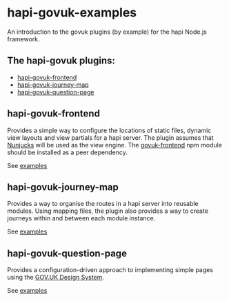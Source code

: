 # hapi-govuk-examples

An introduction to the govuk plugins (by example) for the hapi Node.js framework.


## The hapi-govuk plugins:
- [hapi-govuk-frontend](#hapi-govuk-frontend)
- [hapi-govuk-journey-map](#hapi-govuk-journey-map)
- [hapi-govuk-question-page](#hapi-govuk-frontend)

## hapi-govuk-frontend

Provides a simple way to configure the locations of static files, dynamic view layouts and view partials for a hapi server.
The plugin assumes that [Nunjucks](https://mozilla.github.io/nunjucks/) will be used as the view engine.
The [govuk-frontend](https://github.com/alphagov/govuk-frontend) npm module should be installed as a peer dependency.

See [examples](./front-end-examples)


## hapi-govuk-journey-map

Provides a way to organise the routes in a hapi server into reusable modules.
Using mapping files, the plugin also provides a way to create journeys within and between each module instance.

See [examples](./journey-map-examples)


## hapi-govuk-question-page

Provides a configuration-driven approach to implementing simple pages using the [GOV.UK Design System](https://design-system.service.gov.uk/).

See [examples](./question-page-examples)

